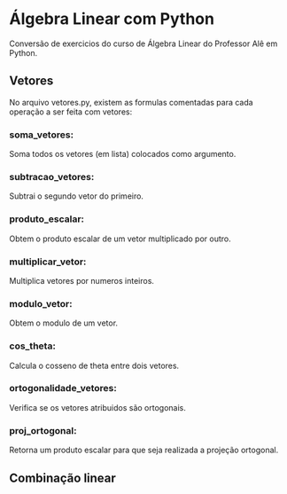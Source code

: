 # Álgebra Linear com Python
 Conversão de exercicios do curso de Álgebra Linear do Professor Alê em Python.
 
## Vetores
 
No arquivo vetores.py, existem as formulas comentadas para cada operação a ser feita com vetores:
 
 ### soma_vetores:
 Soma todos os vetores (em lista) colocados como argumento.
 
 ### subtracao_vetores:
 Subtrai o segundo vetor do primeiro.
 
 ### produto_escalar:
 Obtem o produto escalar de um vetor multiplicado por outro.
 
 ### multiplicar_vetor:
 Multiplica vetores por numeros inteiros.
 
 ### modulo_vetor:
 Obtem o modulo de um vetor.
 
 ### cos_theta:
 Calcula o cosseno de theta entre dois vetores.
 
 ### ortogonalidade_vetores:
 Verifica se os vetores atribuidos são ortogonais.
 
 ### proj_ortogonal:
 Retorna um produto escalar para que seja realizada a projeção ortogonal.
 
  
## Combinação linear
